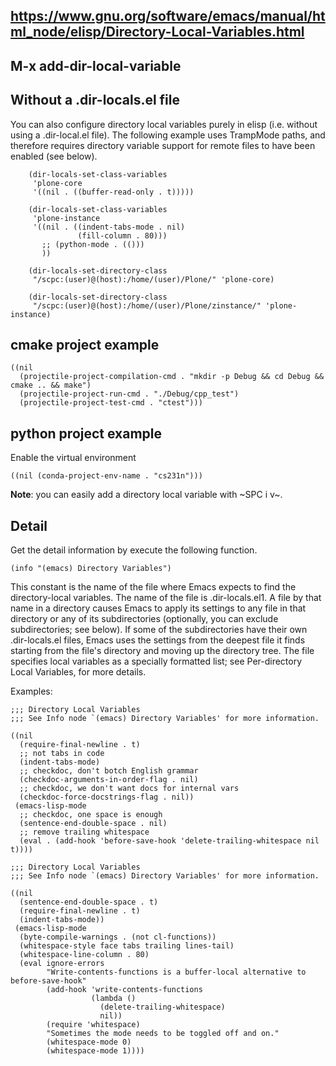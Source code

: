 ## https://www.gnu.org/software/emacs/manual/html_node/elisp/Directory-Local-Variables.html

## M-x add-dir-local-variable

## Without a .dir-locals.el file

You can also configure directory local variables purely in elisp (i.e. without using a .dir-local.el file). The
following example uses TrampMode paths, and therefore requires directory variable support for remote files to have been
enabled (see below).

```emacs-lisp
    (dir-locals-set-class-variables
     'plone-core
     '((nil . ((buffer-read-only . t)))))

    (dir-locals-set-class-variables
     'plone-instance
     '((nil . ((indent-tabs-mode . nil)
               (fill-column . 80)))
       ;; (python-mode . (()))
       ))

    (dir-locals-set-directory-class
     "/scpc:(user)@(host):/home/(user)/Plone/" 'plone-core)

    (dir-locals-set-directory-class
     "/scpc:(user)@(host):/home/(user)/Plone/zinstance/" 'plone-instance)
```

## cmake project example

```emacs-lisp
((nil
  (projectile-project-compilation-cmd . "mkdir -p Debug && cd Debug && cmake .. && make")
  (projectile-project-run-cmd . "./Debug/cpp_test")
  (projectile-project-test-cmd . "ctest")))
```

## python project example

Enable the virtual environment

```emacs-lisp
((nil (conda-project-env-name . "cs231n")))
```

**Note**: you can easily add a directory local variable with ~SPC i v~.

## Detail

Get the detail information by execute the following function.

```emacs-lisp
(info "(emacs) Directory Variables")
```

This constant is the name of the file where Emacs expects to find the directory-local variables. The name of the file is
.dir-locals.el1. A file by that name in a directory causes Emacs to apply its settings to any file in that directory or
any of its subdirectories (optionally, you can exclude subdirectories; see below). If some of the subdirectories have
their own .dir-locals.el files, Emacs uses the settings from the deepest file it finds starting from the file's
directory and moving up the directory tree. The file specifies local variables as a specially formatted list; see
Per-directory Local Variables, for more details.

Examples:

```emacs-lisp
;;; Directory Local Variables
;;; See Info node `(emacs) Directory Variables' for more information.

((nil
  (require-final-newline . t)
  ;; not tabs in code
  (indent-tabs-mode)
  ;; checkdoc, don't botch English grammar
  (checkdoc-arguments-in-order-flag . nil)
  ;; checkdoc, we don't want docs for internal vars
  (checkdoc-force-docstrings-flag . nil))
 (emacs-lisp-mode
  ;; checkdoc, one space is enough
  (sentence-end-double-space . nil)
  ;; remove trailing whitespace
  (eval . (add-hook 'before-save-hook 'delete-trailing-whitespace nil t))))
```

```emacs-lisp
;;; Directory Local Variables
;;; See Info node `(emacs) Directory Variables' for more information.

((nil
  (sentence-end-double-space . t)
  (require-final-newline . t)
  (indent-tabs-mode))
 (emacs-lisp-mode
  (byte-compile-warnings . (not cl-functions))
  (whitespace-style face tabs trailing lines-tail)
  (whitespace-line-column . 80)
  (eval ignore-errors
        "Write-contents-functions is a buffer-local alternative to before-save-hook"
        (add-hook 'write-contents-functions
                  (lambda ()
                    (delete-trailing-whitespace)
                    nil))
        (require 'whitespace)
        "Sometimes the mode needs to be toggled off and on."
        (whitespace-mode 0)
        (whitespace-mode 1))))
```
